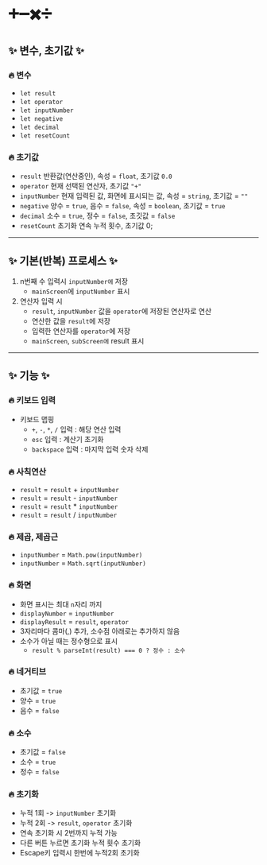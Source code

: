 # ➕➖✖️➗

## ✨ 변수, 초기값 ✨

### 🔥 변수

-   `let result`
-   `let operator`
-   `let inputNumber`
-   `let negative`
-   `let decimal`
-   `let resetCount`

### 🔥 초기값

-   `result` 반환값(연산중인), 속성 = `float`, 초기값 `0.0`
-   `operator` 현재 선택된 연산자, 초기값 `"+"`
-   `inputNumber` 현재 입력된 값, 화면에 표시되는 값, 속성 = `string`, 초기값 = `""`
-   `negative` 양수 = `true`, 음수 = `false`, 속성 = `boolean`, 초기값 = `true`
-   `decimal` 소수 = `true`, 정수 = `false`, 초깃값 = `false`
-   `resetCount` 초기화 연속 누적 횟수, 초기값 0;

---

## ✨ 기본(반복) 프로세스 ✨

1. n번째 수 입력시 `inputNumber에` 저장
    - `mainScreen`에 `inputNumber` 표시
2. 연산자 입력 시
    - `result`, `inputNumber` 값을 `operator`에 저장된 연산자로 연산
    - 연산한 값을 `result`에 저장
    - 입력한 연산자를 `operator`에 저장
    - `mainScreen`, `subScreen에` result 표시

---

## ✨ 기능 ✨

### 🔥 키보드 입력

-   키보드 맵핑
    -   `+`, `-`, `*`, `/` 입력 : 해당 연산 입력
    -   `esc` 입력 : 계산기 초기화
    -   `backspace` 입력 : 마지막 입력 숫자 삭제

### 🔥 사칙연산

-   `result` = `result` + `inputNumber`
-   `result` = `result` - `inputNumber`
-   `result` = `result` \* `inputNumber`
-   `result` = `result` / `inputNumber`

### 🔥 제곱, 제곱근

-   `inputNumber` = `Math.pow(inputNumber)`
-   `inputNumber` = `Math.sqrt(inputNumber)`

### 🔥 화면

-   화면 표시는 최대 `n`자리 까지
-   `displayNumber` = `inputNumber`
-   `displayResult` = `result`, `operator`
-   3자리마다 콤마(,) 추가, 소수점 아래로는 추가하지 않음
-   소수가 아닐 때는 정수형으로 표시
    -   `result % parseInt(result) === 0 ? 정수 : 소수`

### 🔥 네거티브

-   초기값 = `true`
-   양수 = `true`
-   음수 = `false`

### 🔥 소수

-   초기값 = `false`
-   소수 = `true`
-   정수 = `false`

### 🔥 초기화

-   누적 1회 -> `inputNumber` 초기화
-   누적 2회 -> `result`, `operator` 초기화
-   연속 초기화 시 2번까지 누적 가능
-   다른 버튼 누르면 초기화 누적 횟수 초기화
-   Escape키 입력시 한번에 누적2회 초기화
